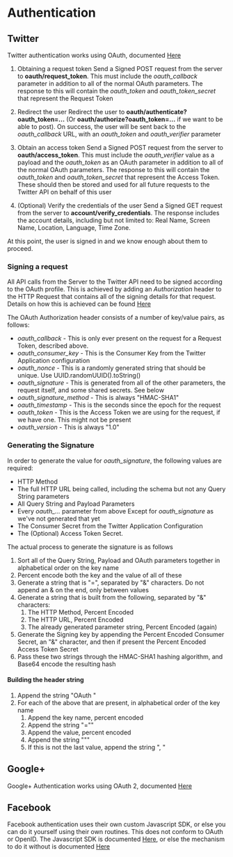 Authentication
==============

Twitter
-------
Twitter authentication works using OAuth, documented [Here](https://dev.twitter.com/docs/auth/obtaining-access-tokens.)

1. Obtaining a request token
    Send a Signed POST request from the server to **oauth/request\_token**. This must include the *oauth\_callback* parameter
    in addition to all of the normal OAuth parameters. The response to this will contain the *oauth\_token* and *oauth\_token\_secret*
    that represent the Request Token
    
2. Redirect the user
    Redirect the user to **oauth/authenticate?oauth\_token=...** (Or **oauth/authorize?oauth\_token=...** if we want to be able to post).
    On success, the user will be sent back to the *oauth\_callback* URL, with an *oauth\_token* and *oauth\_verifier* parameter
    
3. Obtain an access token
    Send a Signed POST request from the server to **oauth/access\_token**. This must include the *oauth\_verifier* value as a payload
    and the *oauth\_token* as an OAuth parameter in addition to all of the normal OAuth parameters. The response to this will contain
    the *oauth\_token* and *oauth\_token\_secret* that represent the Access Token. These should then be stored and used for all future
    requests to the Twitter API on behalf of this user
    
4. (Optional) Verify the credentials of the user
    Send a Signed GET request from the server to **account/verify\_credentials**. The response includes the account details, including
    but not limited to: Real Name, Screen Name, Location, Language, Time Zone.
    
At this point, the user is signed in and we know enough about them to proceed.
    
### Signing a request
All API calls from the Server to the Twitter API need to be signed according to the OAuth profile. This is achieved by adding an
*Authorization* header to the HTTP Request that contains all of the signing details for that request. Details on how this is achieved
can be found [Here](https://dev.twitter.com/docs/auth/authorizing-request)

The OAuth Authorization header consists of a number of key/value pairs, as follows:

* *oauth_callback* - This is only ever present on the request for a Request Token, described above.
* *oauth_consumer_key* - This is the Consumer Key from the Twitter Application configuration
* *oauth_nonce* - This is a randomly generated string that should be unique. Use UUID.randomUUID().toString()
* *oauth_signature* - This is generated from all of the other parameters, the request itself, and some shared secrets. See below
* *oauth_signature_method* - This is always "HMAC-SHA1"
* *oauth_timestamp* - This is the seconds since the epoch for the request
* *oauth_token* - This is the Access Token we are using for the request, if we have one. This might not be present
* *oauth_version* - This is always "1.0"

### Generating the Signature
In order to generate the value for *oauth_signature*, the following values are required:

* HTTP Method
* The full HTTP URL being called, including the schema but not any Query String parameters
* All Query String and Payload Parameters
* Every *oauth_...* parameter from above Except for *oauth_signature* as we've not generated that yet
* The Consumer Secret from the Twitter Application Configuration
* The (Optional) Access Token Secret.

The actual process to generate the signature is as follows

1. Sort all of the Query String, Payload and OAuth parameters together in alphabetical order on the key name
2. Percent encode both the key and the value of all of these
3. Generate a string that is "<key>=<value>", separated by "&" characters. Do not append an & on the end, only between values
4. Generate a string that is built from the following, separated by "&" characters:
    1. The HTTP Method, Percent Encoded
    2. The HTTP URL, Percent Encoded
    3. The already generated parameter string, Percent Encoded (again)
5. Generate the Signing key by appending the Percent Encoded Consumer Secret, an "&" character, and then if present the Percent Encoded Access Token Secret
6. Pass these two strings through the HMAC-SHA1 hashing algorithm, and Base64 encode the resulting hash

#### Building the header string

1. Append the string "OAuth "
2. For each of the above that are present, in alphabetical order of the key name
    1. Append the key name, percent encoded
    2. Append the string "=""
    3. Append the value, percent encoded
    4. Append the string """
    5. If this is not the last value, append the string ", "

    
Google+
-------
Google+ Authentication works using OAuth 2, documented [Here](https://developers.google.com/+/web/signin/server-side-flow.)

Facebook
--------
Facebook authentication uses their own custom Javascript SDK, or else you can do it yourself using their own routines. This 
does not conform to OAuth or OpenID. The Javascript SDK is documented [Here](https://developers.facebook.com/docs/javascript), or
else the mechanism to do it without is documented [Here](https://developers.facebook.com/docs/facebook-login/manually-build-a-login-flow/v2.0)


